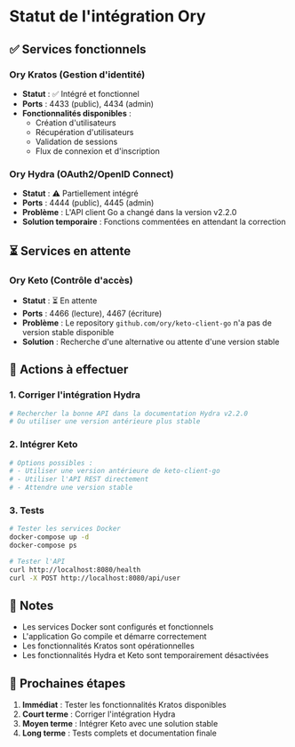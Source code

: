 # Statut de l'intégration Ory

## ✅ Services fonctionnels

### Ory Kratos (Gestion d'identité)
- **Statut** : ✅ Intégré et fonctionnel
- **Ports** : 4433 (public), 4434 (admin)
- **Fonctionnalités disponibles** :
  - Création d'utilisateurs
  - Récupération d'utilisateurs
  - Validation de sessions
  - Flux de connexion et d'inscription

### Ory Hydra (OAuth2/OpenID Connect)
- **Statut** : ⚠️ Partiellement intégré
- **Ports** : 4444 (public), 4445 (admin)
- **Problème** : L'API client Go a changé dans la version v2.2.0
- **Solution temporaire** : Fonctions commentées en attendant la correction

## ⏳ Services en attente

### Ory Keto (Contrôle d'accès)
- **Statut** : ⏳ En attente
- **Ports** : 4466 (lecture), 4467 (écriture)
- **Problème** : Le repository `github.com/ory/keto-client-go` n'a pas de version stable disponible
- **Solution** : Recherche d'une alternative ou attente d'une version stable

## 🔧 Actions à effectuer

### 1. Corriger l'intégration Hydra
```bash
# Rechercher la bonne API dans la documentation Hydra v2.2.0
# Ou utiliser une version antérieure plus stable
```

### 2. Intégrer Keto
```bash
# Options possibles :
# - Utiliser une version antérieure de keto-client-go
# - Utiliser l'API REST directement
# - Attendre une version stable
```

### 3. Tests
```bash
# Tester les services Docker
docker-compose up -d
docker-compose ps

# Tester l'API
curl http://localhost:8080/health
curl -X POST http://localhost:8080/api/user
```

## 📝 Notes

- Les services Docker sont configurés et fonctionnels
- L'application Go compile et démarre correctement
- Les fonctionnalités Kratos sont opérationnelles
- Les fonctionnalités Hydra et Keto sont temporairement désactivées

## 🚀 Prochaines étapes

1. **Immédiat** : Tester les fonctionnalités Kratos disponibles
2. **Court terme** : Corriger l'intégration Hydra
3. **Moyen terme** : Intégrer Keto avec une solution stable
4. **Long terme** : Tests complets et documentation finale
